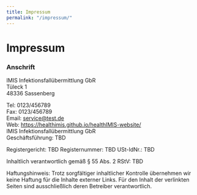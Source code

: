 ```yaml
---
title: Impressum
permalink: "/impressum/"
---
```

# Impressum

### Anschrift
IMIS Infektionsfallübermittlung GbR   
Tüleck 1   
48336 Sassenberg

Tel: 0123/456789   
Fax: 0123/456789   
Email: service@test.de   
Web: https://healthimis.github.io/healthIMIS-website/   
IMIS Infektionsfallübermittlung GbR   
Geschäftsführung: TBD

Registergericht: TBD Registernummer: TBD USt-IdNr.: TBD

Inhaltlich verantwortlich gemäß § 55 Abs. 2 RStV: TBD

Haftungshinweis: Trotz sorgfältiger inhaltlicher Kontrolle übernehmen wir keine Haftung für die Inhalte externer Links. 
Für den Inhalt der verlinkten Seiten sind ausschließlich deren Betreiber verantwortlich. 